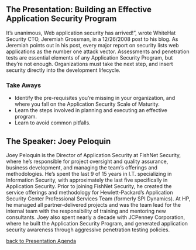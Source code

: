 ## The Presentation: Building an Effective Application Security Program

It’s unanimous, Web application security has arrived\!”, wrote WhiteHat
Security CTO, Jeremiah Grossman, in a 12/26/2008 post to his blog. As
Jeremiah points out in his post, every major report on security lists
web applications as the number one attack vector. Assessments and
penetration tests are essential elements of any Application Security
Program, but they’re not enough. Organizations must take the next step,
and insert security directly into the development lifecycle.

### Take Aways

  - Identify the pre-requisites you’re missing in your organization, and
    where you fall on the Application Security Scale of Maturity.
  - Learn the steps involved in planning and executing an effective
    program.
  - Learn to avoid common pitfalls.

## The Speaker: Joey Peloquin

Joey Peloquin is the Director of Application Security at FishNet
Security, where he’s responsible for project oversight and quality
assurance, business development, and managing the team’s offerings and
methodologies. He’s spent the last 9 of 15 years in I.T. specializing in
Information Security, with approximately the last five specifically in
Application Security. Prior to joining FishNet Security, he created the
service offerings and methodology for Hewlett-Packard’s Application
Security Center Professional Services Team (formerly SPI Dynamics). At
HP, he managed all partner-delivered projects and was the team lead for
the internal team with the responsibility of training and mentoring new
consultants. Joey also spent nearly a decade with JCPenney Corporation,
where he built the Application Security Program, and generated
application security awareness through aggressive penetration testing
policies.

[back to Presentation
Agenda](Front_Range_OWASP_Conference_2009#Agenda_and_Presentations:_5_March_2009 "wikilink")